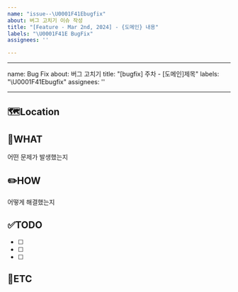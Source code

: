 ```yaml
---
name: "issue--\U0001F41Ebugfix"
about: 버그 고치기 이슈 작성
title: "[Feature - Mar 2nd, 2024] - {도메인} 내용"
labels: "\U0001F41E BugFix"
assignees: ''

---
```


---
name: Bug Fix
about: 버그 고치기
title: "[bugfix] 주차 - [도메인]제목"
labels: "\U0001F41Ebugfix"
assignees: ''

---

🗺️Location
-
<!-- 버그 발생 위치 -->

🤷WHAT
-
어떤 문제가 발생했는지

✏️HOW
-
어떻게 해결했는지

✅TODO
-
- [ ] <!-- todo -->
- [ ] <!-- todo -->
- [ ] <!-- todo -->

🐾ETC
-
